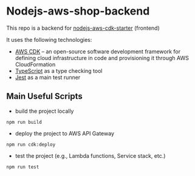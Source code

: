 # Nodejs-aws-shop-backend
This repo is a backend for [nodejs-aws-cdk-starter](https://github.com/Satlykov/nodejs-aws-cdk-starter) (frontend)

It uses the following technologies:

- [AWS CDK](https://docs.aws.amazon.com/cdk/api/v2/) – an open-source software development framework for defining cloud infrastructure in
  code and provisioning it through AWS CloudFormation
- [TypeScript](https://www.typescriptlang.org/) as a type checking tool
- [Jest](https://jestjs.io) as a main test runner


## Main Useful Scripts
- build the project locally
```shell
npm run build
```
- deploy the project to AWS API Gateway
```shell
npm run cdk:deploy
```
- test the project (e.g., Lambda functions, Service stack, etc.)
```shell
npm run test
```
